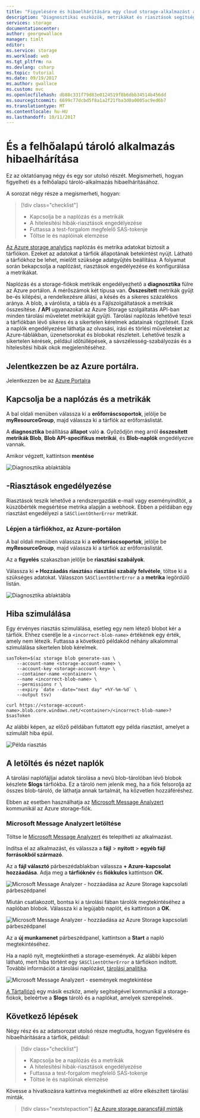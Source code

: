 ```yaml
---
title: "Figyelésére és hibaelhárítására egy cloud storage-alkalmazást az Azure-ban |} Microsoft Docs"
description: "Diagnosztikai eszközök, metrikákat és riasztások segítségével hibaelhárításához és a felhőalapú alkalmazások figyeléséhez."
services: storage
documentationcenter: 
author: georgewallace
manager: timlt
editor: 
ms.service: storage
ms.workload: web
ms.tgt_pltfrm: na
ms.devlang: csharp
ms.topic: tutorial
ms.date: 09/19/2017
ms.author: gwallace
ms.custom: mvc
ms.openlocfilehash: db88c331f79d83e0124519f8b6dbb34514b456dd
ms.sourcegitcommit: 6699c77dcbd5f8a1a2f21fba3d0a0005ac9ed6b7
ms.translationtype: MT
ms.contentlocale: hu-HU
ms.lasthandoff: 10/11/2017
---
```

# <a name="monitor-and-troubleshoot-a-cloud-storage-application"></a>És a felhőalapú tároló alkalmazás hibaelhárítása

Ez az oktatóanyag négy és egy sor utolsó részét. Megismerheti, hogyan figyelheti és a felhőalapú tároló-alkalmazás hibaelhárításához.

A sorozat négy része a megismerheti, hogyan:

> [!div class="checklist"]
> * Kapcsolja be a naplózás és a metrikák
> * A hitelesítési hibák-riasztások engedélyezése
> * Futtassa a test-forgalom megfelelő SAS-tokenje
> * Töltse le és naplóinak elemzése

[Az Azure storage analytics](../common/storage-analytics.md) naplózás és metrika adatokat biztosít a tárfiókon. Ezeket az adatokat a tárfiók állapotának betekintést nyújt. Látható a tárfiókhoz be lehet, mielőtt szüksége adatgyűjtés beállítása. A folyamat során bekapcsolja a naplózást, riasztások engedélyezése és konfigurálása a metrikákat.

Naplózás és a storage-fiókok metrikák engedélyezhető a **diagnosztika** fülre az Azure portálon. A mérőszámok két típusa van. **Összesített** metrikák gyűjt be-és kilépési, a rendelkezésre állási, a késés és a sikeres százalékos aránya. A blob, a várólista, a tábla és a Fájlszolgáltatások a metrikák összesítése. **/ API** ugyanazokat az Azure Storage szolgáltatás API-ban minden tárolási műveletet metrikáját gyűjti. Tárolási naplózás lehetővé teszi a tárfiókban lévő sikeres és a sikertelen kérelmek adatainak rögzítését. Ezek a naplók engedélyezése láthatja az olvasási, írási és törlési műveleteket az Azure-táblákban, üzenetsorokat és blobokat részleteit. Lehetővé teszik a sikertelen kérések, például időtúllépések, a sávszélesség-szabályozás és a hitelesítési hibák okok megjelenítéséhez.

## <a name="log-in-to-the-azure-portal"></a>Jelentkezzen be az Azure portálra.

Jelentkezzen be az [Azure Portalra](https://portal.azure.com)

## <a name="turn-on-logging-and-metrics"></a>Kapcsolja be a naplózás és a metrikák

A bal oldali menüben válassza ki a **erőforráscsoportok**, jelölje be **myResourceGroup**, majd válassza ki a tárfiók az erőforráslistát.

A **diagnosztika** beállítása **állapot** való **a**. Győződjön meg arról **összesített metrikák Blob**, **Blob API-specifikus metrikái**, és **Blob-naplók** engedélyezve vannak.

Amikor végzett, kattintson **mentése**

![Diagnosztika ablaktábla](media/storage-monitor-troubleshoot-storage-application/figure1.png)

## <a name="enable-alerts"></a>-Riasztások engedélyezése

Riasztások teszik lehetővé a rendszergazdák e-mail vagy eseményindítót, a küszöbérték megsértése metrika alapján a webhook. Ebben a példában egy riasztást engedélyezi a `SASClientOtherError` metrikát.

### <a name="navigate-to-the-storage-account-in-the-azure-portal"></a>Lépjen a tárfiókhoz, az Azure-portálon

A bal oldali menüben válassza ki a **erőforráscsoportok**, jelölje be **myResourceGroup**, majd válassza ki a tárfiók az erőforráslistát.

Az a **figyelés** szakaszban jelölje be **riasztási szabályok**.

Válassza ki **+ Hozzáadás riasztás**a **riasztási szabály felvétele**, töltse ki a szükséges adatokat. Válasszon `SASClientOtherError` a a **metrika** legördülő listán.

![Diagnosztika ablaktábla](media/storage-monitor-troubleshoot-storage-application/figure2.png)

## <a name="simulate-an-error"></a>Hiba szimulálása

Egy érvényes riasztás szimulálása, esetleg egy nem létező blobot kér a tárfiók. Ehhez cserélje le a `<incorrect-blob-name>` értékének egy érték, amely nem létezik. Futtassa a következő példakód néhány alkalommal szimulálása sikertelen blob kérelmek.

```azurecli-interactive
sasToken=$(az storage blob generate-sas \
    --account-name <storage-account-name> \
    --account-key <storage-account-key> \
    --container-name <container> \
    --name <incorrect-blob-name> \
    --permissions r \
    --expiry `date --date="next day" +%Y-%m-%d` \
    --output tsv)

curl https://<storage-account-name>.blob.core.windows.net/<container>/<incorrect-blob-name>?$sasToken
```

Az alábbi képen, az előző példában futtatott egy példa riasztást, amelyet a szimulált hiba épül.

 ![Példa riasztás](media/storage-monitor-troubleshoot-storage-application/alert.png)

## <a name="download-and-view-logs"></a>A letöltés és nézet naplók

A tárolási naplófájljai adatok tárolása a nevű blob-tárolóban lévő blobok készlete **$logs** tárfiókba. Ez a tároló nem jelenik meg, ha a fiók felsorolja az összes blob-tároló, de láthatja annak tartalmát, ha közvetlen hozzáféréshez.

Ebben az esetben használhatja az [Microsoft Message Analyzert](http://technet.microsoft.com/library/jj649776.aspx) kommunikál az Azure storage-fiók.

### <a name="download-microsoft-message-analyzer"></a>Microsoft Message Analyzert letöltése

Töltse le [Microsoft Message Analyzert](https://www.microsoft.com/download/details.aspx?id=44226) és telepítheti az alkalmazást.

Indítsa el az alkalmazást, és válassza a **fájl** > **nyitott** > **egyéb fájl forrásokból származó**.

Az a **fájl választó** párbeszédablakban válassza **+ Azure-kapcsolat hozzáadása**. Adja meg a **tárfióknév** és **fiókkulcs** kattintson **OK**.

![Microsoft Message Analyzer - hozzáadása az Azure Storage kapcsolati párbeszédpanel](media/storage-monitor-troubleshoot-storage-application/figure3.png)

Miután csatlakozott, bontsa ki a tárolási fában tárolók megtekintéséhez a naplóban blobok. Válassza ki a legújabb naplót, és kattintson a **OK**.

![Microsoft Message Analyzer - hozzáadása az Azure Storage kapcsolati párbeszédpanel](media/storage-monitor-troubleshoot-storage-application/figure4.png)

Az a **új munkamenet** párbeszédpanel, kattintson a **Start** a napló megtekintéséhez.

Ha a napló nyit, megtekintheti a storage-események. Az alábbi képen látható, mert hiba történt egy `SASClientOtherError` a tárfiókon indított. További információt a tárolási naplózást, [tárolási analitika](../common/storage-analytics.md).

![Microsoft Message Analyzert - események megtekintése](media/storage-monitor-troubleshoot-storage-application/figure5.png)

[A Tártallózó](https://azure.microsoft.com/features/storage-explorer/) egy másik eszköz, amely segítségével kommunikál a storage-fiókok, beleértve a **$logs** tároló és a naplókat, amelyek szerepelnek.

## <a name="next-steps"></a>Következő lépések

Négy rész és az adatsorozat utolsó része megtudta, hogyan figyelésére és hibaelhárítására a tárfiók, például:

> [!div class="checklist"]
> * Kapcsolja be a naplózás és a metrikák
> * A hitelesítési hibák-riasztások engedélyezése
> * Futtassa a test-forgalom megfelelő SAS-tokenje
> * Töltse le és naplóinak elemzése

Kövesse a hivatkozásra kattintva megtekintheti az előre elkészített tárolási minták.

> [!div class="nextstepaction"]
> [Az Azure storage parancsfájl minták](storage-samples-blobs-cli.md)